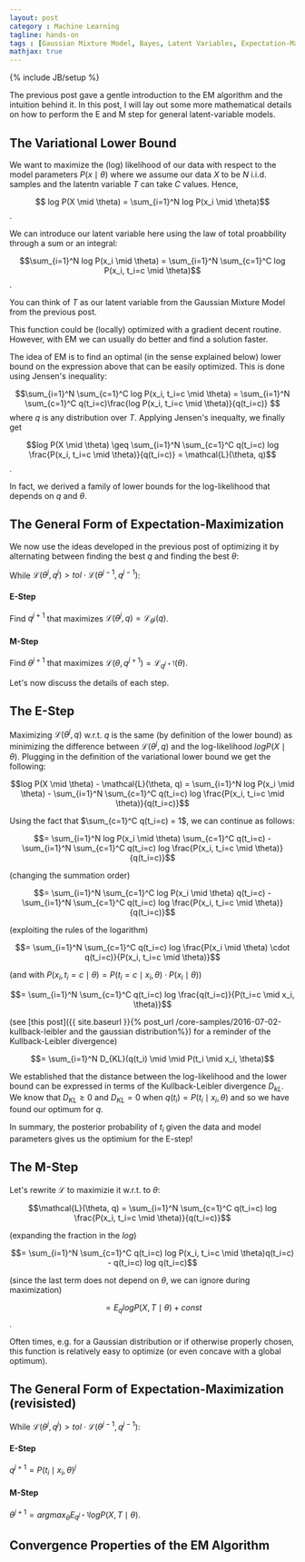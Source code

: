```yaml
---
layout: post
category : Machine Learning
tagline: hands-on
tags : [Gaussian Mixture Model, Bayes, Latent Variables, Expectation-Maximization, Kullback-Leibler]
mathjax: true
---
```

{% include JB/setup %}

The previous post gave a gentle introduction to the EM algorithm and the intuition behind it. 
In this post, I will lay out some more mathematical details on how to perform the E and M step for general latent-variable models.

## The Variational Lower Bound

We want to maximize the (log) likelihood of our data with respect to the model parameters $P(x \mid \theta)$ where we assume our data $X$ to be $N$ i.i.d. samples and the latentn variable $T$ can take $C$ values. Hence,

$$ log P(X \mid \theta) = \sum_{i=1}^N log P(x_i \mid \theta)$$. 

We can introduce our latent variable here using the law of total proabbility through a sum or an integral:

$$\sum_{i=1}^N log P(x_i \mid \theta) = \sum_{i=1}^N \sum_{c=1}^C log P(x_i, t_i=c \mid \theta)$$. 

You can think of $T$ as our latent variable from the Gaussian Mixture Model from the previous post.

This function could be (locally) optimized with a gradient decent routine. However, with EM we can usually do better and find a solution faster.

The idea of EM is to find an optimal (in the sense explained below) lower bound on the expression above that can be easily optimized. This is done using Jensen's inequality:

$$\sum_{i=1}^N \sum_{c=1}^C log P(x_i, t_i=c \mid \theta) = \sum_{i=1}^N \sum_{c=1}^C q(t_i=c)\frac{log P(x_i, t_i=c \mid \theta)}{q(t_i=c)} $$ where $q$ is any distribution over $T$.
Applying Jensen's inequalty, we finally get

$$log P(X \mid \theta) \geq \sum_{i=1}^N \sum_{c=1}^C q(t_i=c) log \frac{P(x_i, t_i=c \mid \theta)}{q(t_i=c)} = \mathcal{L}(\theta, q)$$.

In fact, we derived a family of lower bounds for the log-likelihood that depends on $q$ and $\theta$. 

## The General Form of Expectation-Maximization

We now use the ideas developed in the previous post of optimizing it by alternating between finding the best $q$ and finding the best $\theta$: 

While $\mathcal{L}(\theta^j, q^j) > tol \cdot \mathcal{L}(\theta^{j-1}, q^{j-1})$:

#### E-Step

Find $q^{j+1}$ that maximizes $\mathcal{L}(\theta^j, q) = \mathcal{L}_{\theta^j}(q)$. 

#### M-Step

Find $\theta^{j+1}$ that maximizes $\mathcal{L}(\theta, q^{j+1}) = \mathcal{L}_{q^{j+1}}(\theta)$.

Let's now discuss the details of each step.

## The E-Step

Maximizing $\mathcal{L}(\theta^j, q)$ w.r.t. $q$ is the same (by definition of the lower bound) as minimizing the difference between $\mathcal{L}(\theta^j, q)$ and the log-likelihood $log P(X \mid \theta)$. Plugging in the definition of the variational lower bound we get the following:

$$log P(X \mid \theta) - \mathcal{L}(\theta, q) = \sum_{i=1}^N log P(x_i \mid \theta) - \sum_{i=1}^N \sum_{c=1}^C q(t_i=c) log \frac{P(x_i, t_i=c \mid \theta)}{q(t_i=c)}$$ 

Using the fact that $\sum_{c=1}^C q(t_i=c) = 1$, we can continue as follows:

$$= \sum_{i=1}^N log P(x_i \mid \theta) \sum_{c=1}^C q(t_i=c) - \sum_{i=1}^N \sum_{c=1}^C q(t_i=c) log \frac{P(x_i, t_i=c \mid \theta)}{q(t_i=c)}$$

(changing the summation order)

$$= \sum_{i=1}^N  \sum_{c=1}^C log P(x_i \mid \theta) q(t_i=c) - \sum_{i=1}^N \sum_{c=1}^C q(t_i=c) log \frac{P(x_i, t_i=c \mid \theta)}{q(t_i=c)}$$

(exploiting the rules of the logarithm)

$$= \sum_{i=1}^N  \sum_{c=1}^C q(t_i=c) log \frac{P(x_i \mid \theta) \cdot q(t_i=c)}{P(x_i, t_i=c \mid \theta)}$$

(and with $P(x_i, t_i=c \mid \theta) = P(t_i=c \mid x_i, \theta) \cdot P(x_i \mid \theta)$)

$$= \sum_{i=1}^N  \sum_{c=1}^C q(t_i=c) log \frac{q(t_i=c)}{P(t_i=c \mid x_i, \theta)}$$

(see [this post]({{ site.baseurl }}{% post_url /core-samples/2016-07-02-kullback-leibler and the gaussian distribution%}) for a reminder of the Kullback-Leibler divergence)

$$= \sum_{i=1}^N  D_{KL}(q(t_i) \mid \mid P(t_i \mid x_i, \theta)$$

We established that the distance between the log-likelihood and the lower bound can be expressed in terms of the Kullback-Leibler divergence $D_{kL}$. We know that $D_{KL} \geq 0$ and $D_{KL}=0$ when $q(t_i) = P(t_i \mid x_i, \theta)$ and so we have found our optimum for $q$.

In summary, the posterior probability of $t_i$ given the data and model parameters gives us the optimium for the E-step!

## The M-Step

Let's rewrite $\mathcal{L}$ to maximizie it w.r.t. to $\theta$:

$$\mathcal{L}(\theta, q) = \sum_{i=1}^N  \sum_{c=1}^C q(t_i=c) log \frac{P(x_i, t_i=c \mid \theta)}{q(t_i=c)}$$

(expanding the fraction in the $log$)

$$= \sum_{i=1}^N  \sum_{c=1}^C q(t_i=c) log P(x_i, t_i=c \mid \theta)q(t_i=c) - q(t_i=c) log q(t_i=c)$$

(since the last term does not depend on $\theta$, we can ignore during maximization)

$$= E_q log P(X,T \mid \theta) + const$$.

Often times, e.g. for a Gaussian distribution or if otherwise properly chosen, this function is relatively easy to optimize (or even concave with a global optimum). 

## The General Form of Expectation-Maximization (revisisted)

While $\mathcal{L}(\theta^j, q^j) > tol \cdot \mathcal{L}(\theta^{j-1}, q^{j-1})$:

#### E-Step

$q^{j+1} = P(t_i \mid x_i, \theta)^j$

#### M-Step

$\theta^{j+1} = argmax_{\theta} E_{q^{j+1}} log P(X,T \mid \theta)$.

## Convergence Properties of the EM Algorithm
